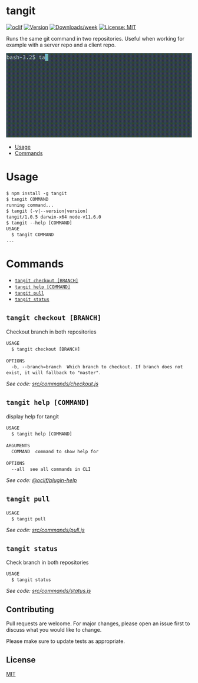 tangit
============

[![oclif](https://img.shields.io/badge/cli-oclif-brightgreen.svg)](https://oclif.io)
[![Version](https://img.shields.io/npm/v/tangit.svg)](https://npmjs.org/package/tangit)
[![Downloads/week](https://img.shields.io/npm/dw/tangit.svg)](https://npmjs.org/package/tangit)
[![License: MIT](https://img.shields.io/badge/License-MIT-yellow.svg)](https://opensource.org/licenses/MIT)

Runs the same git command in two repositories. Useful when working for example with a server repo and a client repo.

![Alt Text](preview.gif)

<!-- toc -->
* [Usage](#usage)
* [Commands](#commands)
<!-- tocstop -->

# Usage
<!-- usage -->
```sh-session
$ npm install -g tangit
$ tangit COMMAND
running command...
$ tangit (-v|--version|version)
tangit/1.0.5 darwin-x64 node-v11.6.0
$ tangit --help [COMMAND]
USAGE
  $ tangit COMMAND
...
```
<!-- usagestop -->
# Commands
<!-- commands -->
* [`tangit checkout [BRANCH]`](#tangit-checkout-branch)
* [`tangit help [COMMAND]`](#tangit-help-command)
* [`tangit pull`](#tangit-pull)
* [`tangit status`](#tangit-status)

## `tangit checkout [BRANCH]`

Checkout branch in both repositories

```
USAGE
  $ tangit checkout [BRANCH]

OPTIONS
  -b, --branch=branch  Which branch to checkout. If branch does not exist, it will fallback to "master".
```

_See code: [src/commands/checkout.js](https://github.com/ang3lkar/tangit/blob/v1.0.5/src/commands/checkout.js)_

## `tangit help [COMMAND]`

display help for tangit

```
USAGE
  $ tangit help [COMMAND]

ARGUMENTS
  COMMAND  command to show help for

OPTIONS
  --all  see all commands in CLI
```

_See code: [@oclif/plugin-help](https://github.com/oclif/plugin-help/blob/v2.1.6/src/commands/help.ts)_

## `tangit pull`

```
USAGE
  $ tangit pull
```

_See code: [src/commands/pull.js](https://github.com/ang3lkar/tangit/blob/v1.0.5/src/commands/pull.js)_

## `tangit status`

Check branch in both repositories

```
USAGE
  $ tangit status
```

_See code: [src/commands/status.js](https://github.com/ang3lkar/tangit/blob/v1.0.5/src/commands/status.js)_
<!-- commandsstop -->

## Contributing
Pull requests are welcome. For major changes, please open an issue first to discuss what you would like to change.

Please make sure to update tests as appropriate.

## License
[MIT](https://choosealicense.com/licenses/mit/)
